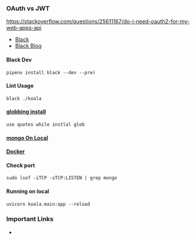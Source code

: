 ### OAuth vs JWT

https://stackoverflow.com/questions/25611167/do-i-need-oauth2-for-my-web-apps-api

- [Black](https://github.com/psf/black)
- [Black Blog](https://www.freecodecamp.org/news/auto-format-your-python-code-with-black/)

#### Black Dev
```pipenv install black --dev --pre)```

#### Lint Usage
```black ./koala```

#### [globbing install](https://stackoverflow.com/questions/30539798/zsh-no-matches-found-requestssecurity)
```use quotes while instlal glob```

#### [mongo On Local](https://docs.mongodb.com/manual/tutorial/install-mongodb-on-os-x/)

#### [Docker](https://hub.docker.com/editions/community/docker-ce-desktop-mac/)

#### Check port
```sudo lsof -iTCP -sTCP:LISTEN | grep mongo```


#### Running on local
```shell script
uvicorn koala.main:app --reload
```

### Important Links
 - 